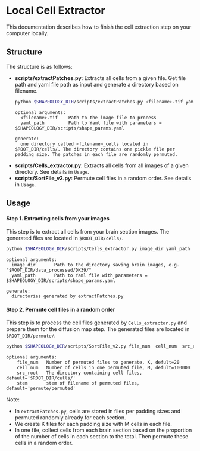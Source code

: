 # Local Cell Extractor
This documentation describes how to finish the cell extraction step on your computer locally.
## Structure
The structure is as follows:
* **scripts/extractPatches.py**: Extracts all cells from a given file. Get file path and yaml file path as input and generate a directory based on filename.
    ```bash
    python $SHAPEOLOGY_DIR/scripts/extractPatches.py <filename>.tif yaml_path
    ```
    ```
    optional arguments:
      <filename>.tif    Path to the image file to process
      yaml_path         Path to Yaml file with parameters = $SHAPEOLOGY_DIR/scripts/shape_params.yaml
    
    generate:
      one directory called <filename>_cells located in $ROOT_DIR/cells/. The directory contains one pickle file per padding size. The patches in each file are randomly permuted.
    ```
* **scripts/Cells_extractor.py**: Extracts all cells from all images of a given directory. See details in `Usage`.
* **scripts/SortFile_v2.py**: Permute cell files in a random order. See details in `Usage`.

## Usage
#### Step 1. Extracting cells from your images
This step is to extract all cells from your brain section images. The generated files are located in `$ROOT_DIR/cells/`.
```bash
python $SHAPEOLOGY_DIR/scripts/Cells_extractor.py image_dir yaml_path
```
```
optional arguments:
  image_dir       Path to the directory saving brain images, e.g. "$ROOT_DIR/data_processed/DK39/"
  yaml_path       Path to Yaml file with parameters = $SHAPEOLOGY_DIR/scripts/shape_params.yaml

generate:
  directories generated by extractPatches.py
```
#### Step 2. Permute cell files in a random order
This step is to process the cell files generated by `Cells_extractor.py`
and prepare them for the diffusion map step. The generated files are located in `$ROOT_DIR/permute/`.
```bash
python $SHAPEOLOGY_DIR/scripts/SortFile_v2.py file_num  cell_num  src_root  stem
```
``` 
optional arguments:
    file_num   Number of permuted files to generate, K, defult=20
    cell_num   Number of cells in one permuted file, M, defult=100000
    src_root   The directory containing cell files, default='$ROOT_DIR/cells/'
    stem       stem of filename of permuted files, default='permute/permuted'
```
Note:
* In `extractPatches.py`, cells are stored in files per padding sizes and permuted randomly already for each section.
* We create K files for each padding size with M cells in each file. 
* In one file, collect cells from each brain section based on the proportion
 of the number of cells in each section to the total. Then permute these 
 cells in a random order.